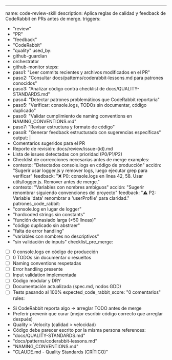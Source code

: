 ---
name: code-review-skill
description: Aplica reglas de calidad y feedback de CodeRabbit en PRs antes de merge.
triggers:
  - "review"
  - "PR"
  - "feedback"
  - "CodeRabbit"
  - "quality"
used_by:
  - github-guardian
  - orchestrator
  - github-monitor
steps:
  - paso1: "Leer commits recientes y archivos modificados en el PR"
  - paso2: "Consultar docs/patterns/coderabbit-lessons.md para patrones conocidos"
  - paso3: "Analizar código contra checklist de docs/QUALITY-STANDARDS.md"
  - paso4: "Detectar patrones problemáticos que CodeRabbit reportaría"
  - paso5: "Verificar: console.logs, TODOs sin documentar, código duplicado"
  - paso6: "Validar cumplimiento de naming conventions en NAMING_CONVENTIONS.md"
  - paso7: "Revisar estructura y formato de código"
  - paso8: "Generar feedback estructurado con sugerencias específicas"
output: |
  - Comentarios sugeridos para el PR
  - Reporte de revisión: docs/review/issue-{id}.md
  - Lista de issues detectadas con prioridad (P0/P1/P2)
  - Checklist de correcciones necesarias antes de merge
examples:
  - contexto: "Detectados console.logs en código de producción"
    acción: "Sugerir usar logger.js y remover logs, luego ejecutar grep para verificar"
    feedback: "❌ P0: console.logs en línea 42, 58. Usar utils/logger.js. Remover antes de merge."
  - contexto: "Variables con nombres ambiguos"
    acción: "Sugerir renombrar siguiendo convenciones del proyecto"
    feedback: "⚠️ P2: Variable 'data' renombrar a 'userProfile' para claridad."
patrones_code_rabbit:
  - "console.log en lugar de logger"
  - "hardcoded strings sin constants"
  - "función demasiado larga (>50 líneas)"
  - "código duplicado sin abstraer"
  - "falta de error handling"
  - "variables con nombres no descriptivos"
  - "sin validación de inputs"
checklist_pre_merge:
  - [ ] 0 console.logs en código de producción
  - [ ] 0 TODOs sin documentar o resueltos
  - [ ] Naming conventions respetadas
  - [ ] Error handling presente
  - [ ] Input validation implementada
  - [ ] Código modular y DRY
  - [ ] Documentación actualizada (spec.md, nodos GDD)
  - [ ] Tests pasando al 100%
expected_code_rabbit_score: "0 comentarios"
rules:
  - Si CodeRabbit reporta algo → arreglar TODO antes de merge
  - Preferir prevenir que curar (mejor escribir código correcto que arreglar después)
  - Quality > Velocity (calidad > velocidad)
  - Código debe parecer escrito por la misma persona
references:
  - "docs/QUALITY-STANDARDS.md"
  - "docs/patterns/coderabbit-lessons.md"
  - "NAMING_CONVENTIONS.md"
  - "CLAUDE.md - Quality Standards (CRÍTICO)"

